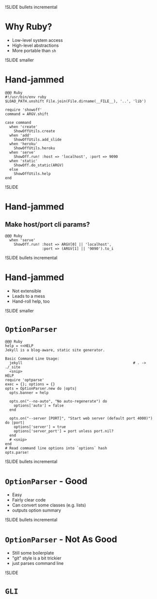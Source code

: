 !SLIDE bullets incremental
# Why Ruby? #
* Low-level system access
* High-level abstractions
* More portable than <code>sh</code>

!SLIDE smaller
# Hand-jammed #

    @@@ Ruby
    #!/usr/bin/env ruby
    $LOAD_PATH.unshift File.join(File.dirname(__FILE__), '..', 'lib')

    require 'showoff'
    command = ARGV.shift

    case command
      when 'create'
        ShowOffUtils.create
      when 'add'
        ShowOffUtils.add_slide
      when 'heroku'
        ShowOffUtils.heroku
      when 'serve'
        ShowOff.run! :host => 'localhost', :port => 9090
      when 'static' 
        ShowOff.do_static(ARGV)
      else
        ShowOffUtils.help
    end

!SLIDE 
# Hand-jammed #
## Make host/port cli params? ##

    @@@ Ruby
      when 'serve'
        ShowOff.run! :host => ARGV[0] || 'localhost', 
                     :port => (ARGV[1] || '9090').to_i


!SLIDE bullets incremental
# Hand-jammed #
* Not extensible
* Leads to a mess
* Hand-roll help, too

!SLIDE smaller
# <code>OptionParser</code> #

    @@@ Ruby
    help = <<HELP
    Jekyll is a blog-aware, static site generator.

    Basic Command Line Usage:
      jekyll                                                   # . -> ./_site
      <snip>
    HELP
    require 'optparse'
    exec = {}; options = {}
    opts = OptionParser.new do |opts|
      opts.banner = help

      opts.on("--no-auto", "No auto-regenerate") do
        options['auto'] = false
      end

      opts.on("--server [PORT]", "Start web server (default port 4000)") do |port|
        options['server'] = true
        options['server_port'] = port unless port.nil?
      end
      # <snip>
    end 
    # Read command line options into `options` hash
    opts.parse!

!SLIDE bullets incremental
# <code>OptionParser</code> - Good #
* Easy
* Fairly clear code
* Can convert some classes (e.g. lists)
* outputs option summary

!SLIDE bullets incremental
# <code>OptionParser</code> - Not As Good #
* Still some boilerplate
* "git" style is a bit trickier
* just parses command line

!SLIDE
# <code>GLI</code>

